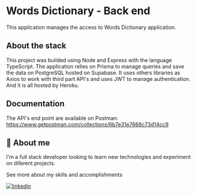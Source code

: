 
# Words Dictionary - Back end

This application manages the access to Words Dictionary application.

## About the stack

This project was builded using Node and Express with the language TypeScript. The application relies on Prisma to manage queries and save the data on PostgreSQL hosted on Supabase.
It uses others libraries as Axios to work with third part API's and uses JWT to manage authentication. And it is all hosted by Heroku.

## Documentation

The API's end point are available on Postman: https://www.getpostman.com/collections/6b7e31e7668c73d14cc9

## 🚀 About me

I'm a full stack developer looking to learn new technologies and experiment on diferent projects.

See more about my skills and accomplishments 

[![linkedin](https://img.shields.io/badge/linkedin-0A66C2?style=for-the-badge&logo=linkedin&logoColor=white)](https://www.linkedin.com/)


